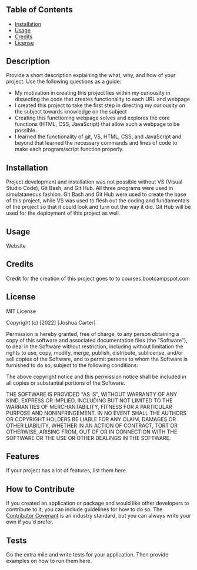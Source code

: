 # <PreWork Study Guide for Bootcamp>

## Table of Contents

- [Installation](#installation)
- [Usage](#usage)
- [Credits](#credits)
- [License](#license)

## Description

Provide a short description explaining the what, why, and how of your project. Use the following questions as a guide:

- My motivation in creating this project lies within my curiousity in dissecting the code that creates functionality to each URL and webpage
- I created this project to take the first step in directing my curiousity on the subject towards knowledge on the subject
- Creating this functioning webpage solves and explores the core functions (HTML, CSS, JavaScript) that allow such a webpage to be possible.
- I learned the functionality of git, VS, HTML, CSS, and JavaScript and beyond that learned the necessary commands and lines of code to make each program/script function properly. 

## Installation

Project development and installation was not possible without VS (Visual Studio Code), Git Bash, and Git Hub. All three programs were used in simulataneous fashion. Git Bash and Git Hub were used to create the base of this project, while VS was used to flesh out the coding and fundamentals of the project so that it could look and turn out the way it did. Git Hub will be used for the deployment of this project as well.

## Usage

Website

## Credits

Credit for the creation of this project goes to to courses.bootcampspot.com

## License

MIT License

Copyright (c) [2022] [Joshua Carter]

Permission is hereby granted, free of charge, to any person obtaining a copy
of this software and associated documentation files (the "Software"), to deal
in the Software without restriction, including without limitation the rights
to use, copy, modify, merge, publish, distribute, sublicense, and/or sell
copies of the Software, and to permit persons to whom the Software is
furnished to do so, subject to the following conditions:

The above copyright notice and this permission notice shall be included in all
copies or substantial portions of the Software.

THE SOFTWARE IS PROVIDED "AS IS", WITHOUT WARRANTY OF ANY KIND, EXPRESS OR
IMPLIED, INCLUDING BUT NOT LIMITED TO THE WARRANTIES OF MERCHANTABILITY,
FITNESS FOR A PARTICULAR PURPOSE AND NONINFRINGEMENT. IN NO EVENT SHALL THE
AUTHORS OR COPYRIGHT HOLDERS BE LIABLE FOR ANY CLAIM, DAMAGES OR OTHER
LIABILITY, WHETHER IN AN ACTION OF CONTRACT, TORT OR OTHERWISE, ARISING FROM,
OUT OF OR IN CONNECTION WITH THE SOFTWARE OR THE USE OR OTHER DEALINGS IN THE
SOFTWARE.

## Features

If your project has a lot of features, list them here.

## How to Contribute

If you created an application or package and would like other developers to contribute to it, you can include guidelines for how to do so. The [Contributor Covenant](https://www.contributor-covenant.org/) is an industry standard, but you can always write your own if you'd prefer.

## Tests

Go the extra mile and write tests for your application. Then provide examples on how to run them here.
